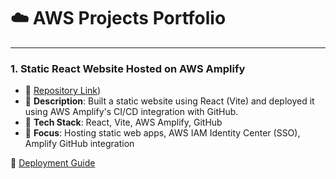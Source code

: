# ☁️ AWS Projects Portfolio

---

### 1. **Static React Website Hosted on AWS Amplify**
- 📂 [Repository Link](https://github.com/buddinipun/aws-staticwebsite-host))
- 📌 **Description**: Built a static website using React (Vite) and deployed it using AWS Amplify's CI/CD integration with GitHub.
- 🧰 **Tech Stack**: React, Vite, AWS Amplify, GitHub
- 🔐 **Focus**: Hosting static web apps, AWS IAM Identity Center (SSO), Amplify GitHub integration

📄 [Deployment Guide](https://github.com/buddinipun/aws-staticwebsite-host/blob/main/README.md)


